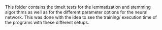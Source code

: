 This folder contains the timeit tests for the lemmatization and stemming algorithms as well as for the different parameter options for the neural network.
This was done with the idea to see the training/ execution time of the programs with these different setups.
